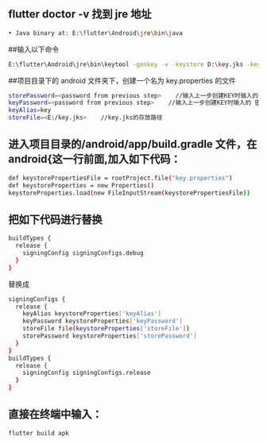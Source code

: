 ## flutter doctor -v 找到 jre 地址

```bash
• Java binary at: E:\flutter\Android\jre\bin\java
```

##输入以下命令

```bash
E:\flutter\Android\jre\bin\keytool -genkey -v -keystore D:\key.jks -keyalg RSA -keysize 2048 -validity 10000 -alias key
```

##项目目录下的 android 文件夹下，创建一个名为 key.properties 的文件

```bash
storePassword=<password from previous step>    //输入上一步创建KEY时输入的 密钥库 密码
keyPassword=<password from previous step>    //输入上一步创建KEY时输入的 密钥 密码
keyAlias=key
storeFile=<E:/key.jks>    //key.jks的存放路径
```

## 进入项目目录的/android/app/build.gradle 文件，在 android{这一行前面,加入如下代码：

```bash
def keystorePropertiesFile = rootProject.file("key.properties")
def keystoreProperties = new Properties()
keystoreProperties.load(new FileInputStream(keystorePropertiesFile))
```

## 把如下代码进行替换

```bash
buildTypes {
  release {
    signingConfig signingConfigs.debug
  }
}
```

替换成

```bash
signingConfigs {
  release {
    keyAlias keystoreProperties['keyAlias']
    keyPassword keystoreProperties['keyPassword']
    storeFile file(keystoreProperties['storeFile'])
    storePassword keystoreProperties['storePassword']
  }
}
buildTypes {
  release {
    signingConfig signingConfigs.release
  }
}
```

## 直接在终端中输入：

```bash
flutter build apk
```
